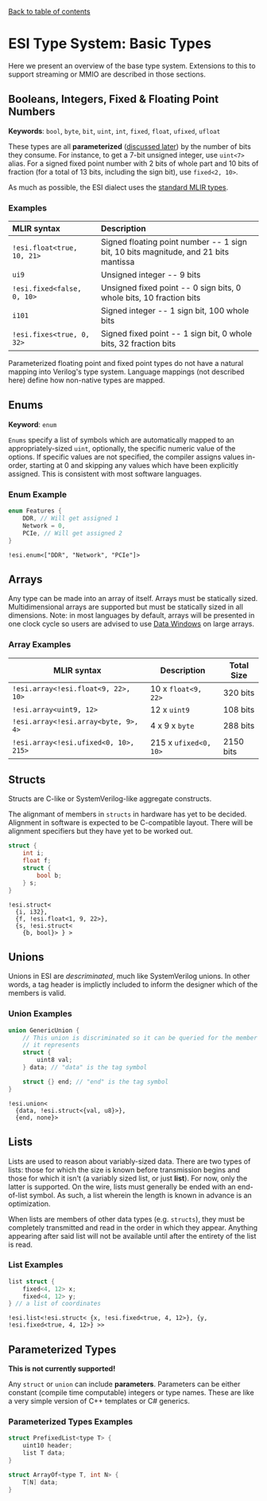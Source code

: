 [Back to table of contents](index.md#Table-of-contents)

# ESI Type System: Basic Types

Here we present an overview of the base type system. Extensions to this to
support streaming or MMIO are described in those sections.

## Booleans, Integers, Fixed & Floating Point Numbers

**Keywords**: `bool`, `byte`, `bit`, `uint`, `int`, `fixed`, `float`, `ufixed`, `ufloat`

These types are all **parameterized** ([discussed
later](#parameterized-types)) by the number of bits they consume. For
instance, to get a 7-bit unsigned integer, use `uint<7>` alias. For a signed
fixed point number with 2 bits of whole part and 10 bits of fraction (for a
total of 13 bits, including the sign bit), use `fixed<2, 10>`.

As much as possible, the ESI dialect uses the [standard MLIR
types](https://mlir.llvm.org/docs/LangRef/#standard-types).

### Examples

| MLIR syntax | Description |
| :--- | :--- |
| `!esi.float<true, 10, 21>` | Signed floating point number -- 1 sign bit, 10 bits magnitude, and 21 bits mantissa |
| `ui9` | Unsigned integer -- 9 bits |
| `!esi.fixed<false, 0, 10>` | Unsigned fixed point -- 0 sign bits, 0 whole bits, 10 fraction bits |
| `i101` | Signed integer -- 1 sign bit, 100 whole bits |
| `!esi.fixes<true, 0, 32>` | Signed fixed point -- 1 sign bit, 0 whole bits, 32 fraction bits |

Parameterized floating point and fixed point types do not have a natural
mapping into Verilog's type system. Language mappings (not described here)
define how non-native types are mapped.

## Enums

**Keyword**: `enum`

`Enums` specify a list of symbols which are automatically mapped to an
appropriately-sized `uint`, optionally, the specific numeric value of the
options. If specific values are not specified, the compiler assigns
values in-order, starting at 0 and skipping any values which have been
explicitly assigned. This is consistent with most software languages.

### Enum Example

```c++
enum Features {
    DDR, // Will get assigned 1
    Network = 0,
    PCIe, // Will get assigned 2
}
```

```mlir
!esi.enum<["DDR", "Network", "PCIe"]>
```

## Arrays

Any type can be made into an array of itself. Arrays must be statically
sized. Multidimensional arrays are supported but must be statically
sized in all dimensions. Note: in most languages by default, arrays will
be presented in one clock cycle so users are advised to use [Data
Windows](streaming.md#data-windows) on large arrays.

### Array Examples

| MLIR syntax | Description | Total Size |
| - | - | - |
| `!esi.array<!esi.float<9, 22>, 10>` | 10 x `float<9, 22>` | 320 bits |
| `!esi.array<uint9, 12>` | 12 x `uint9` | 108 bits |
| `!esi.array<!esi.array<byte, 9>, 4>` | 4 x 9 x `byte` | 288 bits |
| `!esi.array<!esi.ufixed<0, 10>, 215>` | 215 x `ufixed<0, 10>` | 2150 bits |

## Structs

Structs are C-like or SystemVerilog-like aggregate constructs.

The alignmant of members in `structs` in hardware has yet to be decided.
Alignment in software is expected to be C-compatible layout. There will be
alignment specifiers but they have yet to be worked out.

```c++
struct {
    int i;
    float f;
    struct {
        bool b;
    } s;
}
```

```mlir
!esi.struct<
  {i, i32},
  {f, !esi.float<1, 9, 22>},
  {s, !esi.struct<
    {b, bool}> } >
```

## Unions

Unions in ESI are _descriminated_, much like SystemVerilog unions. In other
words, a tag header is implictly included to inform the designer which of the
members is valid.

### Union Examples

```c++
union GenericUnion {
    // This union is discriminated so it can be queried for the member
    // it represents
    struct {
        uint8 val;
    } data; // "data" is the tag symbol

    struct {} end; // "end" is the tag symbol
}
```

```mlir
!esi.union<
  {data, !esi.struct<{val, u8}>},
  {end, none}>
```

## Lists

Lists are used to reason about variably-sized data. There are two types of
lists: those for which the size is known before transmission begins and those
for which it isn't (a variably sized list, or just **list**). For now, only
the latter is supported. On the wire, lists must generally be ended with an
end-of-list symbol. As such, a list wherein the length is known in advance is
an optimization.

When lists are members of other data types (e.g. `structs`), they must be
completely transmitted and read in the order in which they appear. Anything
appearing after said list will not be available until after the entirety of
the list is read.

### List Examples

```c++
list struct {
    fixed<4, 12> x;
    fixed<4, 12> y;
} // a list of coordinates
```

```mlir
!esi.list<!esi.struct< {x, !esi.fixed<true, 4, 12>}, {y, !esi.fixed<true, 4, 12>} >>
```

## Parameterized Types

**This is not currently supported!**

Any `struct` or `union` can include **parameters**. Parameters can be either
constant (compile time computable) integers or type names. These are like a
very simple version of C++ templates or C\# generics.

### Parameterized Types Examples

```c++
struct PrefixedList<type T> {
    uint10 header;
    list T data;
}
```

```c++
struct ArrayOf<type T, int N> {
    T[N] data;
}
```
